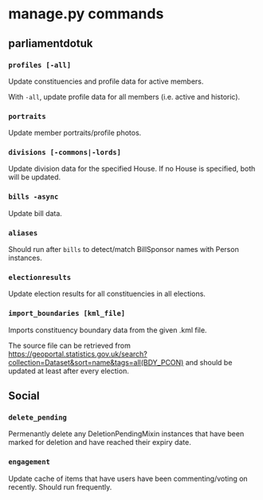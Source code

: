# manage.py commands

## parliamentdotuk

### `profiles [-all]`
Update constituencies and profile data for active members.

With `-all`, update profile data for all members (i.e. active and historic).


### `portraits`
Update member portraits/profile photos.


### `divisions [-commons|-lords]`

Update division data for the specified House. If no House is specified, both will be updated.


### `bills -async`

Update bill data.


### `aliases`

Should run after `bills` to detect/match BillSponsor names with Person instances.


### `electionresults`
Update election results for all constituencies in all elections.


### `import_boundaries [kml_file]`

Imports constituency boundary data from the given .kml file.

The source file can be retrieved from https://geoportal.statistics.gov.uk/search?collection=Dataset&sort=name&tags=all(BDY_PCON)
and should be updated at least after every election.



## Social

### `delete_pending`

Permenantly delete any DeletionPendingMixin instances that have been marked for
deletion and have reached their expiry date.


### `engagement`

Update cache of items that have users have been commenting/voting
on recently. Should run frequently.
